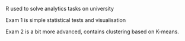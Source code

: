 R used to solve analytics tasks on university

Exam 1 is simple statistical tests and visualisation

Exam 2 is a bit more advanced, contains clustering based on K-means.
